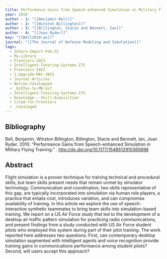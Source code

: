 ```yaml
---
title: Performance Gains from Speech-enhanced Simulation in Military Flying Training
year: 2010
author - 1: "[[Benjamin Bell]]"
author - 2: "[[Winston Billington]]"
author - 3: "[[Billington, Stacie and Bennett, Ian]]"
author - 4: "[[Joan Ryder]]"
key: "[[Bell2010-ax]]"
journal: "[[The Journal of Defense Modeling and Simulation]]"
tags:
  - Zotero-Import-Feb-22
  - My-Library
  - Frontiers-2021
  - Intelligent-Tutoring-Systems-ITS
  - Frontiers-2022
  - 2_Upgrade-MAY-2023
  - Journal-Articles
  - Notion-Catalogued
  - _BibTex-to-MD-Git
  - Intelligent-Tutoring-Systems-ITS
  - Knowledge---Skill-Acquisition
  - Cited-for-Frontiers
  - _Cataloged
---
```


## Bibliography
Bell, Benjamin, Winston Billington, Billington, Stacie and Bennett, Ian, Joan Ryder. 2010. “Performance Gains from Speech-enhanced Simulation in Military Flying Training.” . http://dx.doi.org/10.1177/1548512910365698

## Abstract
Flight simulation is a proven technique for training technical and procedural skills, but team skills present needs that remain unmet by simulator technology. Communication and coordination, two skills representative of this gap, are typically incorporated into simulation via human role players, a practice that entails cost, introduces variation, and can compromise availability of training. In this article we explore the use of speech-interactive synthetic teammates to bring team skills into simulation-based training. We report on a US Air Force study that led to the development of a desktop air traffic pattern simulation for practicing radio communications, and present findings from a study conducted with US Air Force student pilots who employed this system during part of their pilot training. The work reported here addresses two questions. First, can contemporary desktop simulation augmented with intelligent agents and voice recognition provide training gains in communications performance among student pilots? Second, will users accept this approach?